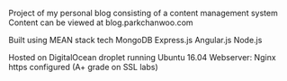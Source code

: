 Project of my personal blog consisting of a content management system
Content can be viewed at blog.parkchanwoo.com

Built using MEAN stack tech
MongoDB
Express.js
Angular.js
Node.js

Hosted on DigitalOcean droplet running Ubuntu 16.04
Webserver: Nginx
https configured (A+ grade on SSL labs)